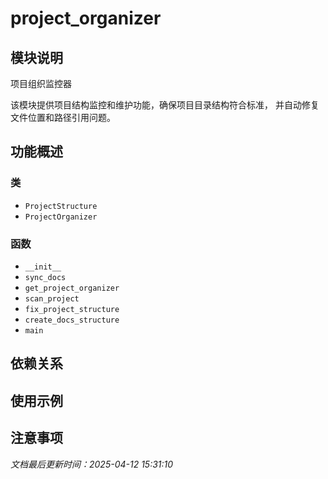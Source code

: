 # project_organizer

## 模块说明
项目组织监控器

该模块提供项目结构监控和维护功能，确保项目目录结构符合标准，
并自动修复文件位置和路径引用问题。

## 功能概述

### 类

- `ProjectStructure`
- `ProjectOrganizer`

### 函数

- `__init__`
- `sync_docs`
- `get_project_organizer`
- `scan_project`
- `fix_project_structure`
- `create_docs_structure`
- `main`

## 依赖关系

## 使用示例

## 注意事项

*文档最后更新时间：2025-04-12 15:31:10*